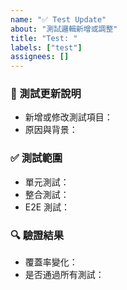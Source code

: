 ```yaml
---
name: "✅ Test Update"
about: "測試邏輯新增或調整"
title: "Test: "
labels: ["test"]
assignees: []
---
```


### 🧪 測試更新說明
- 新增或修改測試項目：
- 原因與背景：

### ✅ 測試範圍
- 單元測試：
- 整合測試：
- E2E 測試：

### 🔍 驗證結果
- 覆蓋率變化：
- 是否通過所有測試：